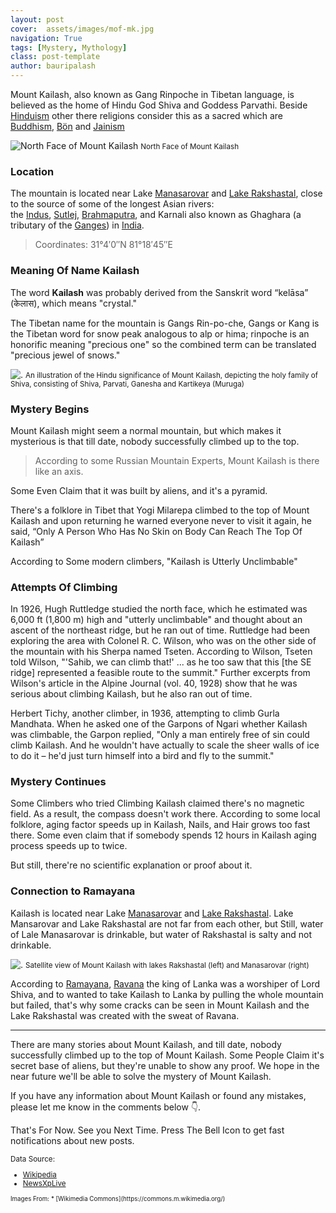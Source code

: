 ```yaml
---
layout: post
cover:  assets/images/mof-mk.jpg
navigation: True
tags: [Mystery, Mythology]
class: post-template
author: bauripalash
---
```



Mount Kailash, also known as Gang Rinpoche in Tibetan language, is believed as the home of Hindu God Shiva and Goddess Parvathi. Beside [Hinduism](https://en.m.wikipedia.org/wiki/Hinduism) other there religions consider this as a sacred which are [Buddhism](https://en.m.wikipedia.org/wiki/Buddhism), [Bön](https://en.m.wikipedia.org/wiki/B%C3%B6n) and [Jainism](https://en.m.wikipedia.org/wiki/Jainism)

![North Face of Mount Kailash](https://upload.wikimedia.org/wikipedia/commons/thumb/e/e3/Kailash_north.JPG/1024px-Kailash_north.JPG)
<small>North Face of Mount Kailash</small>


### Location
The mountain is located near Lake [Manasarovar](https://en.m.wikipedia.org/wiki/Lake_Manasarovar) and [Lake Rakshastal](https://en.m.wikipedia.org/wiki/Lake_Rakshastal), close to the source of some of the longest Asian rivers: the [Indus](https://en.m.wikipedia.org/wiki/Indus_River), [Sutlej](https://en.m.wikipedia.org/wiki/Sutlej), [Brahmaputra](https://en.m.wikipedia.org/wiki/Brahmaputra_River), and Karnali also known as Ghaghara (a tributary of the [Ganges](https://en.m.wikipedia.org/wiki/Ganges)) in [India](https://en.m.wikipedia.org/wiki/India).

> Coordinates: 31°4′0″N 81°18′45″E

### Meaning Of Name Kailash

The word **Kailash** was probably derived from the Sanskrit word  “kelāsa” (केलास), which means "crystal."

The Tibetan name for the mountain is Gangs Rin-po-che, Gangs or Kang is the Tibetan word for snow peak analogous to alp or hima; rinpoche is an honorific meaning "precious one" so the combined term can be translated "precious jewel of snows."

![.](https://upload.wikimedia.org/wikipedia/commons/5/56/Hindukailash.JPG)
<small>An illustration of the Hindu significance of Mount Kailash, depicting the holy family of Shiva, consisting of Shiva, Parvati, Ganesha and Kartikeya (Muruga)</small>


### Mystery Begins

Mount Kailash might seem a normal mountain, but which makes it mysterious is that till date, nobody successfully climbed up to the top.

> According to some Russian Mountain Experts, Mount Kailash is there like an axis. 

Some Even Claim that it was built by aliens, and it's a pyramid.

There's a folklore in Tibet that Yogi Milarepa climbed to the top of Mount Kailash and upon returning he warned everyone never to visit it again, he said,  <q>Only A Person Who Has No Skin on Body Can Reach The Top Of Kailash</q>

According to Some modern climbers, 
"Kailash is Utterly Unclimbable"

### Attempts Of Climbing


In 1926, Hugh Ruttledge studied the north face, which he estimated was 6,000 ft (1,800 m) high and "utterly unclimbable" and thought about an ascent of the northeast ridge, but he ran out of time. Ruttledge had been exploring the area with Colonel R. C. Wilson, who was on the other side of the mountain with his Sherpa named Tseten. According to Wilson, Tseten told Wilson, "'Sahib, we can climb that!' ... as he too saw that this [the SE ridge] represented a feasible route to the summit." Further excerpts from Wilson's article in the Alpine Journal (vol. 40, 1928) show that he was serious about climbing Kailash, but he also ran out of time. 

Herbert Tichy, another climber, in 1936, attempting to climb Gurla Mandhata. When he asked one of the Garpons of Ngari whether Kailash was climbable, the Garpon replied, "Only a man entirely free of sin could climb Kailash. And he wouldn't have actually to scale the sheer walls of ice to do it – he'd just turn himself into a bird and fly to the summit."

### Mystery Continues

Some Climbers who tried Climbing Kailash claimed there's no magnetic field. As a result, the compass doesn't work there.
According to some local folklore, aging factor speeds up in Kailash, Nails, and Hair grows too fast there. Some even claim that if somebody spends 12 hours in Kailash aging process speeds up to twice.

But still, there're no scientific explanation or proof about it.

### Connection to Ramayana

Kailash is located near Lake [Manasarovar](https://en.m.wikipedia.org/wiki/Lake_Manasarovar) and [Lake Rakshastal](https://en.m.wikipedia.org/wiki/Lake_Rakshastal).
Lake Mansarovar and Lake Rakshastal are not far from each other, but Still, water of Lale Manasarovar is drinkable, but water of Rakshastal is salty and not drinkable.

![.](https://upload.wikimedia.org/wikipedia/commons/thumb/c/c7/Mt_Kailash_sat.jpg/1024px-Mt_Kailash_sat.jpg)
<small> Satellite view of Mount Kailash with lakes Rakshastal (left) and Manasarovar (right) </small>


According to [Ramayana](https://en.m.wikipedia.org/wiki/Ramayana), [Ravana](https://en.m.wikipedia.org/wiki/Ravana) the king of Lanka was a worshiper of Lord Shiva, and to wanted to take Kailash to Lanka by pulling the whole mountain but failed, that's why some cracks can be seen in Mount Kailash and the Lake Rakshastal was created with the sweat of Ravana.

---

There are many stories about Mount Kailash, and till date, nobody successfully climbed up to the top of Mount Kailash. Some People Claim it's secret base of aliens, but they're unable to show any proof. We hope in the near future we'll be able to solve the mystery of Mount Kailash.

If you have any information about Mount Kailash or found any mistakes, please let me know in the comments below 👇.

That's For Now. See you Next Time. Press The Bell Icon to get fast notifications about new posts.


<small>
Data Source:

* [Wikipedia](https://en.m.wikipedia.org/wiki/Mount_Kailash)
* [NewsXpLive](http://bengali.newsxplive.com/offbeat/unkonown-facts-about-kai2lassh-mountain/)


<small>
Images From:
* [Wikimedia Commons](https://commons.m.wikimedia.org/)
